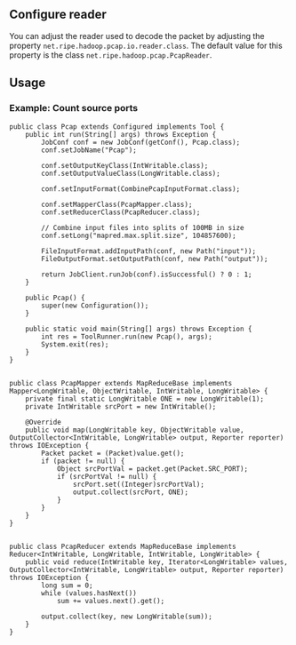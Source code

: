 Configure reader
----------------
You can adjust the reader used to decode the packet by adjusting the property ``net.ripe.hadoop.pcap.io.reader.class``.
The default value for this property is the class ``net.ripe.hadoop.pcap.PcapReader``.

Usage
-----

### Example: Count source ports

	public class Pcap extends Configured implements Tool {
		public int run(String[] args) throws Exception {
			JobConf conf = new JobConf(getConf(), Pcap.class);
			conf.setJobName("Pcap");
	
			conf.setOutputKeyClass(IntWritable.class);
			conf.setOutputValueClass(LongWritable.class);
	
			conf.setInputFormat(CombinePcapInputFormat.class);
	
			conf.setMapperClass(PcapMapper.class);
			conf.setReducerClass(PcapReducer.class);

			// Combine input files into splits of 100MB in size
			conf.setLong("mapred.max.split.size", 104857600);
	
			FileInputFormat.addInputPath(conf, new Path("input"));
			FileOutputFormat.setOutputPath(conf, new Path("output"));
	
			return JobClient.runJob(conf).isSuccessful() ? 0 : 1;
		}
	
		public Pcap() {
			super(new Configuration());
		}
	
		public static void main(String[] args) throws Exception {
			int res = ToolRunner.run(new Pcap(), args);
			System.exit(res);
		}
	}


	public class PcapMapper extends MapReduceBase implements Mapper<LongWritable, ObjectWritable, IntWritable, LongWritable> {
		private final static LongWritable ONE = new LongWritable(1);
		private IntWritable srcPort = new IntWritable();
	
		@Override
		public void map(LongWritable key, ObjectWritable value, OutputCollector<IntWritable, LongWritable> output, Reporter reporter) throws IOException {
			Packet packet = (Packet)value.get();
			if (packet != null) {
				Object srcPortVal = packet.get(Packet.SRC_PORT);
				if (srcPortVal != null) {
					srcPort.set((Integer)srcPortVal);
					output.collect(srcPort, ONE);
				}
			}
		}
	}


	public class PcapReducer extends MapReduceBase implements Reducer<IntWritable, LongWritable, IntWritable, LongWritable> {
		public void reduce(IntWritable key, Iterator<LongWritable> values, OutputCollector<IntWritable, LongWritable> output, Reporter reporter) throws IOException {
			long sum = 0;
			while (values.hasNext())
				sum += values.next().get();
	
			output.collect(key, new LongWritable(sum));
		}
	}
